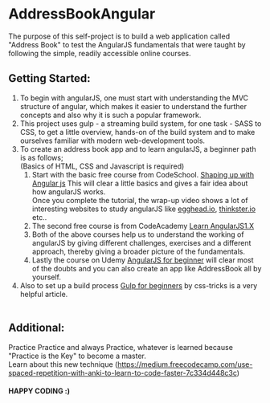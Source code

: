 # AddressBookAngular
The purpose of this self-project is to build a web application called "Address Book" to test the AngularJS fundamentals that were taught by following the simple, readily accessible online courses.

## Getting Started:

1. To begin with angularJS, one must start with understanding the MVC structure of angular, which makes it easier to understand the further concepts and also why it is such a popular framework.
2. This project uses gulp - a streaming build system, for one task - SASS to CSS, to get a little overview, hands-on of the build system and to make ourselves familiar with modern web-development tools.
3. To create an address book app and to learn angularJS, a beginner path is as follows;
   <br/> (Basics of HTML, CSS and Javascript is required)
    1. Start with the basic free course from CodeSchool. [Shaping up with Angular js](https://www.codeschool.com/courses/shaping-up-with-angularjs)
    This will clear a little basics and gives a fair idea about how angularJS works.
    <br/>Once you complete the tutorial, the wrap-up video shows a lot of interesting websites to study angularJS like 
    [egghead.io](https://egghead.io/lessons/angularjs-building-an-angular-app-eggly-introduction), 
    [thinkster.io](https://thinkster.io/topics/angular) etc..
    2. The second free course is from CodeAcademy [Learn AngularJS1.X](https://www.codecademy.com/learn/learn-angularjs)
    3. Both of the above courses help us to understand the working of angularJS by giving different challenges, exercises and a different approach, thereby giving a broader picture of the fundamentals.
    4. Lastly the course on Udemy [AngularJS for beginner](https://www.udemy.com/angularjs-for-beginners-udemy/learn/v4/overview) will clear most of the doubts and you can also create an app like AddressBook all by yourself.
4. Also to set up a build process [Gulp for beginners](https://css-tricks.com/gulp-for-beginners/) by css-tricks is a very helpful article.
<br/></br>

## Additional:
Practice Practice and always Practice, whatever is learned because "Practice is the Key" to become a master.
<br/> Learn about this new technique (https://medium.freecodecamp.com/use-spaced-repetition-with-anki-to-learn-to-code-faster-7c334d448c3c)

#### HAPPY CODING :)
